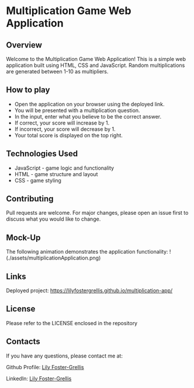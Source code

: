 # Multiplication Game Web Application

## Overview

Welcome to the Multiplication Game Web Application! This is a simple web application built using HTML, CSS and JavaScript. Random multiplications are generated between 1-10 as multipliers.

## How to play

* Open the application on your browser using the deployed link.
* You will be presented with a multiplication question.
* In the input, enter what you believe to be the correct answer.
* If correct, your score will increase by 1.
* If incorrect, your score will decrease by 1. 
* Your total score is displayed on the top right.

## Technologies Used

* JavaScript - game logic and functionality
* HTML - game structure and layout
* CSS - game styling

## Contributing

Pull requests are welcome. For major changes, please open an issue first to discuss what you would like to change.

## Mock-Up

The following animation demonstrates the application functionality:
!(./assets/multiplicationApplication.png)


## Links
Deployed project: https://lilyfostergrellis.github.io/multiplication-app/

## License 
Please refer to the LICENSE enclosed in the repository

## Contacts

If you have any questions, please contact me at: 
 
  Github Profile: [Lily Foster-Grellis](https://github.com/Lilyfostergrellis)  

  LinkedIn: [Lily Foster-Grellis](https://www.linkedin.com/in/lily-foster-grellis-l-i-o-n-7ba9751a4/)